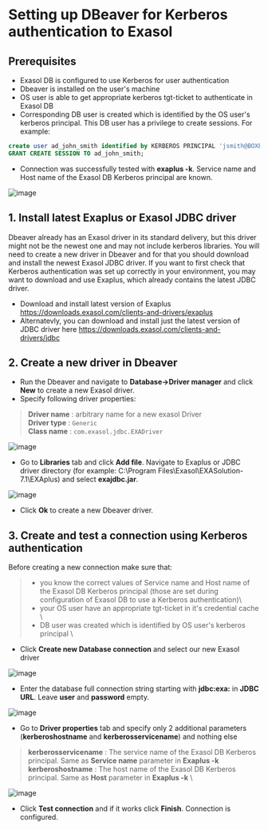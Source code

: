 # Setting up DBeaver for Kerberos authentication to Exasol
## Prerequisites
* Exasol DB is configured to use Kerberos for user authentication
* Dbeaver is installed on the user's machine
* OS user is able to get appropriate kerberos tgt-ticket to authenticate in Exasol DB
* Corresponding DB user is created which is identified by the OS user's kerberos principal. This DB user has a privilege to create sessions. For example:
```sql
create user ad_john_smith identified by KERBEROS PRINCIPAL 'jsmith@BOXES.TEST';
GRANT CREATE SESSION TO ad_john_smith;
```
* Connection was successfully tested with **exaplus -k**. Service name and Host name of the Exasol DB Kerberos principal are known.

![image](https://github.com/exasol/public-knowledgebase/assets/20660165/f76378ab-caf6-47e2-82cd-09ca764757c5)

## 1. Install latest Exaplus or Exasol JDBC driver 
Dbeaver already has an Exasol driver in its standard delivery, but this driver might not be the newest one and may not include kerberos libraries. 
You will need to create a new driver in Dbeaver and for that you should download and install the newest Exasol JDBC driver.
If you want to first check that Kerberos authentication was set up correctly in your environment, you may want to download and use Exaplus, which already contains the latest JDBC driver.

* Download and install latest version of Exaplus https://downloads.exasol.com/clients-and-drivers/exaplus
* Alternatevly, you can download and install just the latest version of JDBC driver here https://downloads.exasol.com/clients-and-drivers/jdbc 

## 2. Create a new driver in Dbeaver
* Run the Dbeaver and navigate to **Database->Driver manager** and click **New** to create a new Exasol driver.
* Specify following driver properties:
> **Driver name** : arbitrary name for a new exasol Driver \
> **Driver type** : ```Generic``` \
> **Class name** : ```com.exasol.jdbc.EXADriver```

![image](https://github.com/exasol/public-knowledgebase/assets/20660165/9730dea9-4246-4756-80aa-728c34279710)

* Go to **Libraries** tab and click **Add file**. Navigate to Exaplus or JDBC driver directory (for example: C:\Program Files\Exasol\EXASolution-7.1\EXAplus) and select **exajdbc.jar**.

![image](https://github.com/exasol/public-knowledgebase/assets/20660165/1f9da46f-5a7d-496b-bd17-bbf5647a4ffb)

* Click **Ok** to create a new Dbeaver driver.

## 3. Create and test a connection using Kerberos authentication
Before creating a new connection make sure that:
> - you know the correct values of Service name and Host name of the Exasol DB Kerberos principal (those are set during configuration of Exasol DB to use a Kerberos authentication)\
> - your OS user have an appropriate tgt-ticket in it's credential cache \
> - DB user was created which is identified by OS user's kerberos principal \

* Click **Create new Database connection** and select our new Exasol driver
  
![image](https://github.com/exasol/public-knowledgebase/assets/20660165/7012f267-686b-420d-a20c-a654af39bee3)

* Enter the database full connection string starting with **jdbc:exa:** in **JDBC URL**. Leave **user** and **password** empty.

![image](https://github.com/exasol/public-knowledgebase/assets/20660165/669e1631-8121-467c-9a2f-a8dc1a967d10)

* Go to **Driver properties** tab and specify only 2 additional parameters (**kerberoshostname** and **kerberosservicename**) and nothing else
> **kerberosservicename** : The service name of the Exasol DB Kerberos principal. Same as **Service name** parameter in **Exaplus -k**  \
> **kerberoshostname** : The host name of the Exasol DB Kerberos principal. Same as **Host** parameter in **Exaplus -k** \

![image](https://github.com/exasol/public-knowledgebase/assets/20660165/e9105830-3093-4e06-86d3-7bec6e2e8ca4)

* Click **Test connection** and if it works click **Finish**. Connection is configured.
